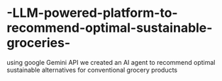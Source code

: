 # -LLM-powered-platform-to-recommend-optimal-sustainable-groceries-
using google Gemini API we created an AI agent to recommend optimal sustainable alternatives for conventional grocery products
